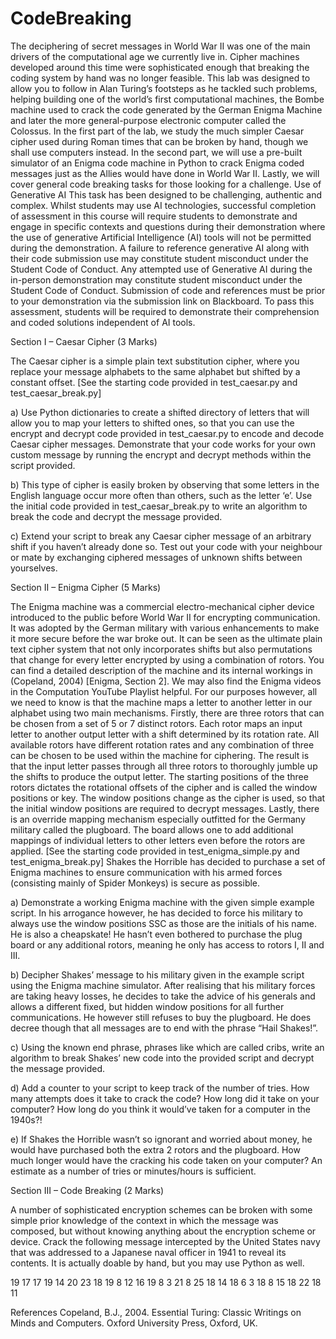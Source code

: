 # CodeBreaking
The deciphering of secret messages in World War II was one of the main drivers of the computational
age we currently live in. Cipher machines developed around this time were sophisticated enough that
breaking the coding system by hand was no longer feasible.
This lab was designed to allow you to follow in Alan Turing’s footsteps as he tackled such problems,
helping building one of the world’s first computational machines, the Bombe machine used to crack
the code generated by the German Enigma Machine and later the more general-purpose electronic
computer called the Colossus.
In the first part of the lab, we study the much simpler Caesar cipher used during Roman times that can
be broken by hand, though we shall use computers instead. In the second part, we will use a pre-built
simulator of an Enigma code machine in Python to crack Enigma coded messages just as the Allies
would have done in World War II. Lastly, we will cover general code breaking tasks for those looking
for a challenge. Use of Generative AI
This task has been designed to be challenging, authentic and complex. Whilst students may use AI
technologies, successful completion of assessment in this course will require students to demonstrate
and engage in specific contexts and questions during their demonstration where the use of generative
Artificial Intelligence (AI) tools will not be permitted during the demonstration. A failure to reference
generative AI along with their code submission use may constitute student misconduct under the
Student Code of Conduct. Any attempted use of Generative AI during the in-person demonstration
may constitute student misconduct under the Student Code of Conduct. Submission of code and
references must be prior to your demonstration via the submission link on Blackboard. To pass this
assessment, students will be required to demonstrate their comprehension and coded solutions
independent of AI tools.


Section I – Caesar Cipher (3 Marks)

The Caesar cipher is a simple plain text substitution cipher, where you replace your message alphabets
to the same alphabet but shifted by a constant offset.
[See the starting code provided in test_caesar.py and test_caesar_break.py]

a) Use Python dictionaries to create a shifted directory of letters that will allow you to map your
letters to shifted ones, so that you can use the encrypt and decrypt code provided in
test_caesar.py to encode and decode Caesar cipher messages. Demonstrate that your code
works for your own custom message by running the encrypt and decrypt methods within the script
provided.

b) This type of cipher is easily broken by observing that some letters in the English language occur
more often than others, such as the letter ‘e’. Use the initial code provided in
test_caesar_break.py to write an algorithm to break the code and decrypt the message
provided.

c) Extend your script to break any Caesar cipher message of an arbitrary shift if you haven’t already
done so. Test out your code with your neighbour or mate by exchanging ciphered messages of
unknown shifts between yourselves.


Section II – Enigma Cipher (5 Marks)

The Enigma machine was a commercial electro-mechanical cipher device introduced to the public
before World War II for encrypting communication. It was adopted by the German military with
various enhancements to make it more secure before the war broke out. It can be seen as the ultimate
plain text cipher system that not only incorporates shifts but also permutations that change for every
letter encrypted by using a combination of rotors. You can find a detailed description of the machine
and its internal workings in (Copeland, 2004) [Enigma, Section 2]. We may also find the Enigma videos
in the Computation YouTube Playlist helpful.
For our purposes however, all we need to know is that the machine maps a letter to another letter in
our alphabet using two main mechanisms. Firstly, there are three rotors that can be chosen from a set
of 5 or 7 distinct rotors. Each rotor maps an input letter to another output letter with a shift
determined by its rotation rate. All available rotors have different rotation rates and any combination
of three can be chosen to be used within the machine for ciphering. The result is that the input letter
passes through all three rotors to thoroughly jumble up the shifts to produce the output letter. The
starting positions of the three rotors dictates the rotational offsets of the cipher and is called the
window positions or key. The window positions change as the cipher is used, so that the initial window
positions are required to decrypt messages. Lastly, there is an override mapping mechanism especially
outfitted for the Germany military called the plugboard. The board allows one to add additional
mappings of individual letters to other letters even before the rotors are applied.
[See the starting code provided in test_enigma_simple.py and test_enigma_break.py]
Shakes the Horrible has decided to purchase a set of Enigma machines to ensure communication with
his armed forces (consisting mainly of Spider Monkeys) is secure as possible.

a) Demonstrate a working Enigma machine with the given simple example script. In his arrogance however, 
he has decided to force his military to always use the window positions SSC
as those are the initials of his name. He is also a cheapskate! He hasn’t even bothered to purchase the 
plug board or any additional rotors, meaning he only has access to rotors I, II and III.

b) Decipher Shakes’ message to his military given in the example script using the Enigma machine
simulator. After realising that his military forces are taking heavy losses, he decides to take the advice of his
generals and allows a different fixed, but hidden window positions for all further communications. He
however still refuses to buy the plugboard. He does decree though that all messages are to end with
the phrase “Hail Shakes!”.

c) Using the known end phrase, phrases like which are called cribs, write an algorithm to break
Shakes’ new code into the provided script and decrypt the message provided.

d) Add a counter to your script to keep track of the number of tries. How many attempts does it take
to crack the code? How long did it take on your computer? How long do you think it would’ve
taken for a computer in the 1940s?!

e) If Shakes the Horrible wasn’t so ignorant and worried about money, he would have purchased
both the extra 2 rotors and the plugboard. How much longer would have the cracking his code
taken on your computer? An estimate as a number of tries or minutes/hours is sufficient.

Section III – Code Breaking (2 Marks)

A number of sophisticated encryption schemes can be broken with some simple prior knowledge of
the context in which the message was composed, but without knowing anything about the encryption
scheme or device.
Crack the following message intercepted by the United States navy that was addressed to a Japanese
naval officer in 1941 to reveal its contents. It is actually doable by hand, but you may use Python as
well.

19 17 17 19 14 20 23 18 19 8 12 16 19 8 3 21 8 25 18 14 18 6 3 18 8 15 18 22 18 11

References
Copeland, B.J., 2004. Essential Turing: Classic Writings on Minds and Computers. Oxford University
Press, Oxford, UK.
